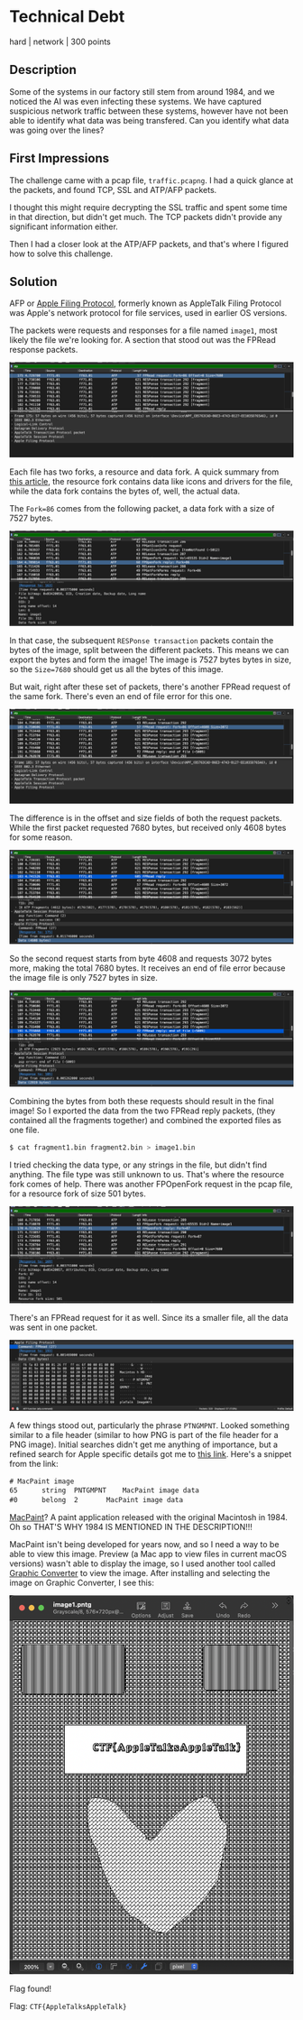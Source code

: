 # Technical Debt
hard | network | 300 points

## Description
Some of the systems in our factory still stem from around 1984, and we noticed the AI was even infecting these systems. We have captured suspicious network traffic between these systems, however have not been able to identify what data was being transfered. Can you identify what data was going over the lines?

## First Impressions
The challenge came with a pcap file, `traffic.pcapng`. I had a quick glance at the packets, and found TCP, SSL and ATP/AFP packets. 

I thought this might require decrypting the SSL traffic and spent some time in that direction, but didn't get much. The TCP packets didn't provide any significant information either.

Then I had a closer look at the ATP/AFP packets, and that's where I figured how to solve this challenge.

## Solution
AFP or [Apple Filing Protocol](https://en.wikipedia.org/wiki/Apple_Filing_Protocol), formerly known as AppleTalk Filing Protocol was Apple's network protocol for file services, used in earlier OS versions.

The packets were requests and responses for a file named `image1`, most likely the file we're looking for. A section that stood out was the FPRead response packets.

![](images/td-read1.png)

Each file has two forks, a resource and data fork. A quick summary from [this article](https://developer.apple.com/library/archive/documentation/Networking/Conceptual/AFP/Concepts/Concepts.html#//apple_ref/doc/uid/TP40000854-CH3-52798), the resource fork contains data like icons and drivers for the file, while the data fork contains the bytes of, well, the actual data. 

The `Fork=86` comes from the following packet, a data fork with a size of 7527 bytes.

![](images/td-datafork.png)

In that case, the subsequent `RESPonse transaction` packets contain the bytes of the image, split between the different packets. This means we can export the bytes and form the image! The image is 7527 bytes bytes in size, so the `Size=7680` should get us all the bytes of this image.

But wait, right after these set of packets, there's another FPRead request of the same fork. There's even an end of file error for this one.

![](images/td-read2.png)

The difference is in the offset and size fields of both the request packets. While the first packet requested 7680 bytes, but received only 4608 bytes for some reason. 

![](images/td-reply1.png)

So the second request starts from byte 4608 and requests 3072 bytes more, making the total 7680 bytes. It receives an end of file error because the image file is only 7527 bytes in size.

![](images/td-reply2.png)

Combining the bytes from both these requests should result in the final image! So I exported the data from the two FPRead reply packets, (they contained all the fragments together) and combined the exported files as one file.

```bash
$ cat fragment1.bin fragment2.bin > image1.bin
```

I tried checking the data type, or any strings in the file, but didn't find anything. The file type was still unknown to us. That's where the resource fork comes of help. There was another FPOpenFork request in the pcap file, for a resource fork of size 501 bytes.

![](images/td-resourcefork.png)

There's an FPRead request for it as well. Since its a smaller file, all the data was sent in one packet.

![](images/td-resource.png)

A few things stood out, particularly the phrase `PTNGMPNT`. Looked something similar to a file header (similar to how PNG is part of the file header for a PNG image). Initial searches didn't get me anything of importance, but a refined search for Apple specific details got me to [this link](https://opensource.apple.com/source/file/file-62.200.2/file/magic/Magdir/apple.auto.html). Here's a snippet from the link:

```txt
# MacPaint image
65		string	PNTGMPNT	MacPaint image data
#0		belong	2		MacPaint image data
```

[MacPaint](https://www.google.com/url?sa=t&rct=j&q=&esrc=s&source=web&cd=&cad=rja&uact=8&ved=2ahUKEwiz67ylzpn5AhUBP-wKHYYEBIYQmhN6BAhYEAI&url=https%3A%2F%2Fen.wikipedia.org%2Fwiki%2FMacPaint&usg=AOvVaw32pVrYWXTxEapkrD94cF-D)? A paint application released with the original Macintosh in 1984. Oh so THAT'S WHY 1984 IS MENTIONED IN THE DESCRIPTION!!!

MacPaint isn't being developed for years now, and so I need a way to be able to view this image. Preview (a Mac app to view files in current macOS versions) wasn't able to display the image, so I used another tool called [Graphic Converter](https://www.lemkesoft.de/en/products/graphicconverter/) to view the image. After installing and selecting the image on Graphic Converter, I see this:

![](images/td-flag.png)

Flag found!

Flag: `CTF{AppleTalksAppleTalk}`





